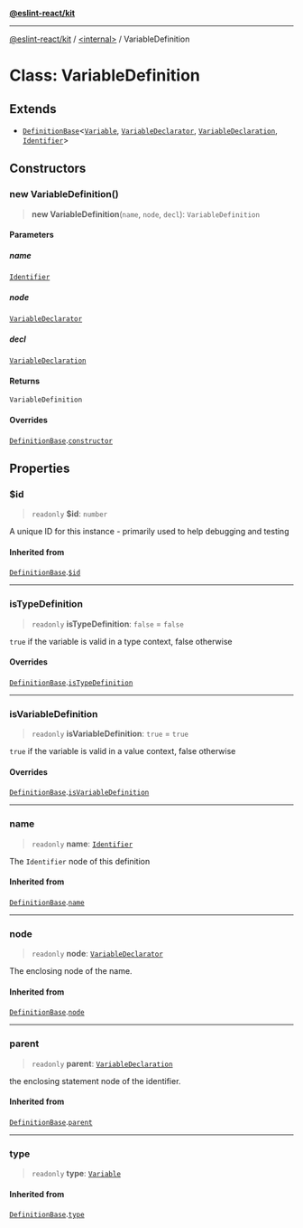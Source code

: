 [**@eslint-react/kit**](../../README.md)

***

[@eslint-react/kit](../../README.md) / [\<internal\>](../README.md) / VariableDefinition

# Class: VariableDefinition

## Extends

- [`DefinitionBase`](DefinitionBase.md)\<[`Variable`](../README.md#variable), [`VariableDeclarator`](../type-aliases/VariableDeclarator.md), [`VariableDeclaration`](../type-aliases/VariableDeclaration.md), [`Identifier`](../interfaces/Identifier.md)\>

## Constructors

### new VariableDefinition()

> **new VariableDefinition**(`name`, `node`, `decl`): `VariableDefinition`

#### Parameters

##### name

[`Identifier`](../interfaces/Identifier.md)

##### node

[`VariableDeclarator`](../type-aliases/VariableDeclarator.md)

##### decl

[`VariableDeclaration`](../type-aliases/VariableDeclaration.md)

#### Returns

`VariableDefinition`

#### Overrides

[`DefinitionBase`](DefinitionBase.md).[`constructor`](DefinitionBase.md#constructor)

## Properties

### $id

> `readonly` **$id**: `number`

A unique ID for this instance - primarily used to help debugging and testing

#### Inherited from

[`DefinitionBase`](DefinitionBase.md).[`$id`](DefinitionBase.md#id)

***

### isTypeDefinition

> `readonly` **isTypeDefinition**: `false` = `false`

`true` if the variable is valid in a type context, false otherwise

#### Overrides

[`DefinitionBase`](DefinitionBase.md).[`isTypeDefinition`](DefinitionBase.md#istypedefinition)

***

### isVariableDefinition

> `readonly` **isVariableDefinition**: `true` = `true`

`true` if the variable is valid in a value context, false otherwise

#### Overrides

[`DefinitionBase`](DefinitionBase.md).[`isVariableDefinition`](DefinitionBase.md#isvariabledefinition)

***

### name

> `readonly` **name**: [`Identifier`](../interfaces/Identifier.md)

The `Identifier` node of this definition

#### Inherited from

[`DefinitionBase`](DefinitionBase.md).[`name`](DefinitionBase.md#name-1)

***

### node

> `readonly` **node**: [`VariableDeclarator`](../type-aliases/VariableDeclarator.md)

The enclosing node of the name.

#### Inherited from

[`DefinitionBase`](DefinitionBase.md).[`node`](DefinitionBase.md#node-1)

***

### parent

> `readonly` **parent**: [`VariableDeclaration`](../type-aliases/VariableDeclaration.md)

the enclosing statement node of the identifier.

#### Inherited from

[`DefinitionBase`](DefinitionBase.md).[`parent`](DefinitionBase.md#parent-1)

***

### type

> `readonly` **type**: [`Variable`](../README.md#variable)

#### Inherited from

[`DefinitionBase`](DefinitionBase.md).[`type`](DefinitionBase.md#type-1)
